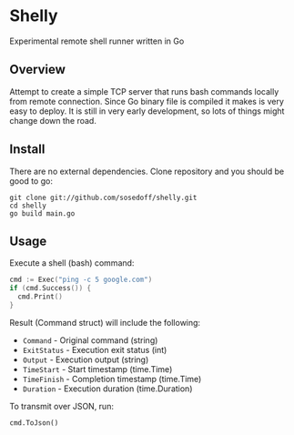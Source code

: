 # Shelly

Experimental remote shell runner written in Go

## Overview

Attempt to create a simple TCP server that runs bash commands locally from remote
connection. Since Go binary file is compiled it makes is very easy to deploy. It
is still in very early development, so lots of things might change down the road.

## Install

There are no external dependencies. Clone repository and you should be good to go:

```
git clone git://github.com/sosedoff/shelly.git
cd shelly
go build main.go
```

## Usage

Execute a shell (bash) command:

```go
cmd := Exec("ping -c 5 google.com")
if (cmd.Success()) {
  cmd.Print()
}
```

Result (Command struct) will include the following:

- `Command`    - Original command (string)
- `ExitStatus` - Execution exit status (int)
- `Output`     - Execution output (string)
- `TimeStart`  - Start timestamp (time.Time)
- `TimeFinish` - Completion timestamp (time.Time)
- `Duration`   - Execution duration (time.Duration)

To transmit over JSON, run:

```
cmd.ToJson()
```
